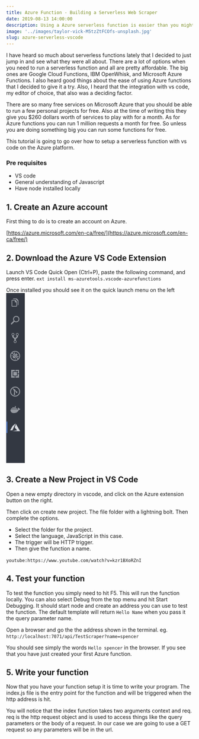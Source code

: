 ```yaml
---
title: Azure Function - Building a Serverless Web Scraper
date: 2019-08-13 14:00:00
description: Using a Azure serverless function is easier than you might think. This is an example of how to create a serverless function on Azure through vs code
image: '../images/taylor-vick-M5tzZtFCOfs-unsplash.jpg'
slug: azure-serverless-vscode
---
```


I have heard so much about serverless functions lately that I decided to just jump in and see what they were all about. There are a lot of options when you need to run a serverless function and all are pretty affordable. The big ones are Google Cloud Functions, IBM OpenWhisk, and Microsoft Azure Functions. I also heard good things about the ease of using Azure functions that I decided to give it a try. Also, I heard that the integration with vs code, my editor of choice, that also was a deciding factor. 

There are so many free services on Microsoft Azure that you should be able to run a few personal projects for free. Also at the time of writing this they give you $260 dollars worth of services to play with for a month. As for Azure functions you can run 1 million requests a month for free. So unless you are doing something big you can run some functions for free.

This tutorial is going to go over how to setup a serverless function with vs code on the Azure platform.

### Pre requisites

* VS code
* General understanding of Javascript
* Have node installed locally

## 1. Create an Azure account

First thing to do is to create an account on Azure. 

[https://azure.microsoft.com/en-ca/free/](https://azure.microsoft.com/en-ca/free/)

## 2. Download the Azure VS Code Extension

Launch VS Code Quick Open (Ctrl+P), paste the following command, and press enter.
`ext install ms-azuretools.vscode-azurefunctions`

Once installed you should see it on the quick launch menu on the left
![vscode launcher](../images/azure-extension.png)

## 3. Create a New Project in VS Code

Open a new empty directory in vscode, and click on the Azure extension button on the right.

Then click on create new project. The file folder with a lightning bolt. Then complete the options. 

* Select the folder for the project.
* Select the language, JavaScript in this case.
* The trigger will be HTTP trigger.
* Then give the function a name.

`youtube:https://www.youtube.com/watch?v=kzr1BXoRZnI`

## 4. Test your function

To test the function you simply need to hit F5. This will run the function locally. You can also select Debug from the top menu and hit Start Debugging. It should start node and create an address you can use to test the function. The default template will return `Hello Name` when you pass it the query parameter name.

Open a browser and go the the address shown in the terminal.
eg. `http://localhost:7071/api/TestScraper?name=spencer`

You should see simply the words `Hello spencer` in the browser. If you see that you have just created your first Azure function.

## 5. Write your function

Now that you have your function setup it is time to write your program. The index.js file is the entry point for the function and will be triggered when the http address is hit.

You will notice that the index function takes two arguments context and req. req is the http request object and is used to access things like the query parameters or the body of a request. In our case we are going to use a GET request so any parameters will be in the url.

